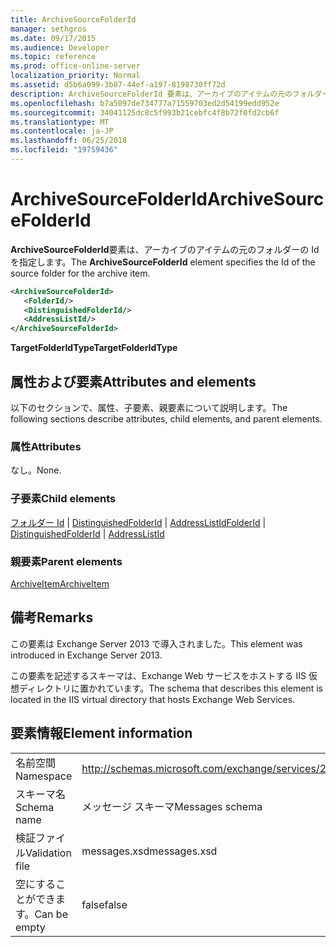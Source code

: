 ```yaml
---
title: ArchiveSourceFolderId
manager: sethgros
ms.date: 09/17/2015
ms.audience: Developer
ms.topic: reference
ms.prod: office-online-server
localization_priority: Normal
ms.assetid: d5b6a099-3b87-44ef-a197-8198730ff72d
description: ArchiveSourceFolderId 要素は、アーカイブのアイテムの元のフォルダーの Id を指定します。
ms.openlocfilehash: b7a5097de734777a71559703ed2d54199edd952e
ms.sourcegitcommit: 34041125dc8c5f993b21cebfc4f8b72f0fd2cb6f
ms.translationtype: MT
ms.contentlocale: ja-JP
ms.lasthandoff: 06/25/2018
ms.locfileid: "19759436"
---
```

# <a name="archivesourcefolderid"></a><span data-ttu-id="de79a-103">ArchiveSourceFolderId</span><span class="sxs-lookup"><span data-stu-id="de79a-103">ArchiveSourceFolderId</span></span>

<span data-ttu-id="de79a-104">**ArchiveSourceFolderId**要素は、アーカイブのアイテムの元のフォルダーの Id を指定します。</span><span class="sxs-lookup"><span data-stu-id="de79a-104">The **ArchiveSourceFolderId** element specifies the Id of the source folder for the archive item.</span></span> 
  
```XML
<ArchiveSourceFolderId>
   <FolderId/>
   <DistinguishedFolderId/>
   <AddressListId/>
</ArchiveSourceFolderId>
```

 <span data-ttu-id="de79a-105">**TargetFolderIdType**</span><span class="sxs-lookup"><span data-stu-id="de79a-105">**TargetFolderIdType**</span></span>
## <a name="attributes-and-elements"></a><span data-ttu-id="de79a-106">属性および要素</span><span class="sxs-lookup"><span data-stu-id="de79a-106">Attributes and elements</span></span>

<span data-ttu-id="de79a-107">以下のセクションで、属性、子要素、親要素について説明します。</span><span class="sxs-lookup"><span data-stu-id="de79a-107">The following sections describe attributes, child elements, and parent elements.</span></span>
  
### <a name="attributes"></a><span data-ttu-id="de79a-108">属性</span><span class="sxs-lookup"><span data-stu-id="de79a-108">Attributes</span></span>

<span data-ttu-id="de79a-109">なし。</span><span class="sxs-lookup"><span data-stu-id="de79a-109">None.</span></span>
  
### <a name="child-elements"></a><span data-ttu-id="de79a-110">子要素</span><span class="sxs-lookup"><span data-stu-id="de79a-110">Child elements</span></span>

<span data-ttu-id="de79a-111">[フォルダー Id](folderid.md) | [DistinguishedFolderId](distinguishedfolderid.md) | [AddressListId](addresslistid.md)</span><span class="sxs-lookup"><span data-stu-id="de79a-111">[FolderId](folderid.md) | [DistinguishedFolderId](distinguishedfolderid.md) | [AddressListId](addresslistid.md)</span></span>
  
### <a name="parent-elements"></a><span data-ttu-id="de79a-112">親要素</span><span class="sxs-lookup"><span data-stu-id="de79a-112">Parent elements</span></span>

[<span data-ttu-id="de79a-113">ArchiveItem</span><span class="sxs-lookup"><span data-stu-id="de79a-113">ArchiveItem</span></span>](archiveitem.md)
  
## <a name="remarks"></a><span data-ttu-id="de79a-114">備考</span><span class="sxs-lookup"><span data-stu-id="de79a-114">Remarks</span></span>

<span data-ttu-id="de79a-115">この要素は Exchange Server 2013 で導入されました。</span><span class="sxs-lookup"><span data-stu-id="de79a-115">This element was introduced in Exchange Server 2013.</span></span>
  
<span data-ttu-id="de79a-116">この要素を記述するスキーマは、Exchange Web サービスをホストする IIS 仮想ディレクトリに置かれています。</span><span class="sxs-lookup"><span data-stu-id="de79a-116">The schema that describes this element is located in the IIS virtual directory that hosts Exchange Web Services.</span></span>
  
## <a name="element-information"></a><span data-ttu-id="de79a-117">要素情報</span><span class="sxs-lookup"><span data-stu-id="de79a-117">Element information</span></span>

|||
|:-----|:-----|
|<span data-ttu-id="de79a-118">名前空間</span><span class="sxs-lookup"><span data-stu-id="de79a-118">Namespace</span></span>  <br/> |http://schemas.microsoft.com/exchange/services/2006/messages  <br/> |
|<span data-ttu-id="de79a-119">スキーマ名</span><span class="sxs-lookup"><span data-stu-id="de79a-119">Schema name</span></span>  <br/> |<span data-ttu-id="de79a-120">メッセージ スキーマ</span><span class="sxs-lookup"><span data-stu-id="de79a-120">Messages schema</span></span>  <br/> |
|<span data-ttu-id="de79a-121">検証ファイル</span><span class="sxs-lookup"><span data-stu-id="de79a-121">Validation file</span></span>  <br/> |<span data-ttu-id="de79a-122">messages.xsd</span><span class="sxs-lookup"><span data-stu-id="de79a-122">messages.xsd</span></span>  <br/> |
|<span data-ttu-id="de79a-123">空にすることができます。</span><span class="sxs-lookup"><span data-stu-id="de79a-123">Can be empty</span></span>  <br/> |<span data-ttu-id="de79a-124">false</span><span class="sxs-lookup"><span data-stu-id="de79a-124">false</span></span>  <br/> |
   

